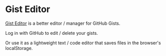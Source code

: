 # Gist Editor

[Gist Editor](https://onlinetool.io/gisteditor/) is a better editor / manager for GitHub Gists.

Log in with GitHub to edit / delete your gists.

Or use it as a lightweight text / code editor that saves files in the browser's localStorage.
